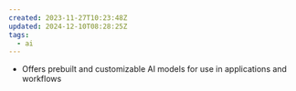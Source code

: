```yaml
---
created: 2023-11-27T10:23:48Z
updated: 2024-12-10T08:28:25Z
tags:
  - ai
---
```

- Offers prebuilt and customizable AI models for use in applications and workflows